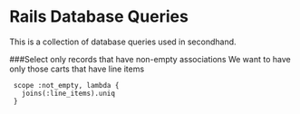 Rails Database Queries
======================
This is a collection of database queries used in secondhand.

###Select only records that have non-empty associations
We want to have only those carts that have line items

     scope :not_empty, lambda {
       joins(:line_items).uniq
     }

